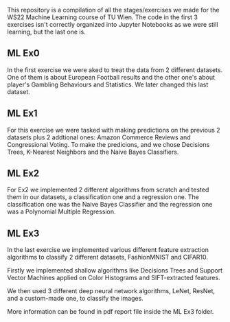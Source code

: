 This repository is a compilation of all the stages/exercises we made for the WS22 Machine Learning course of TU Wien.
The code in the first 3 exercises isn't correctly organized into Jupyter Notebooks as we were still learning, but the last one is.

## ML Ex0

In the first exercise we were aked to treat the data from 2 different datasets. One of them is about European Football results and the other one's about player's Gambling Behaviours and Statistics. We later changed this last dataset.

## ML Ex1

For this exercise we were tasked with making predictions on the previous 2 datasets plus 2 addtional ones: Amazon Commerce Reviews and Congressional Voting. To make the predicions, and we chose Decisions Trees, K-Nearest Neighbors and the Naive Bayes Classifiers.


## ML Ex2

For Ex2 we implemented 2 different algorithms from scratch and tested them in our datasets, a classification one and a regression one. The classification one was the Naive Bayes Classifier and the regression one was a Polynomial Multiple Regression.

## ML Ex3

In the last exercise we implemented various different feature extraction algorithms to classify 2 different datasets, FashionMNIST and CIFAR10.

Firstly we implemented shallow algorithms like Decisions Trees and Support Vector Machines applied on Color Histograms and SIFT-extracted features. 

We then used 3 different deep neural network algorithms, LeNet, ResNet, and a custom-made one, to classify the images.

More information can be found in pdf report file inside the ML Ex3 folder.

